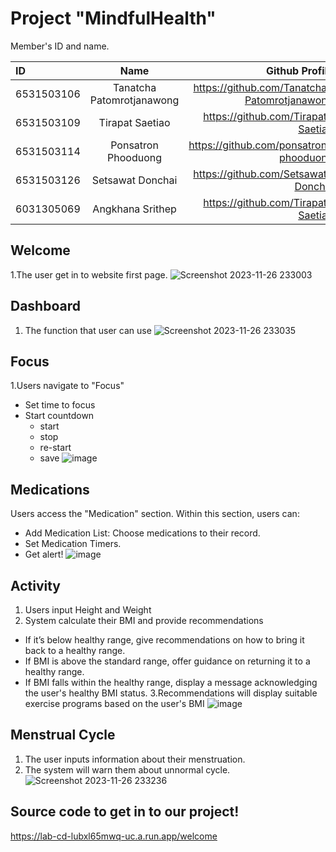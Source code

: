 Project "MindfulHealth"
=============

Member's ID and name.

| ID           | Name           | Github Profile|
| :---         |     :---:      |          ---: |
| 6531503106     | Tanatcha Patomrotjanawong       | https://github.com/Tanatcha-Patomrotjanawong |
| 6531503109     | Tirapat Saetiao       | https://github.com/Tirapat-Saetiao     |
| 6531503114     | Ponsatron Phooduong       | https://github.com/ponsatron-phooduong    |
| 6531503126     |  Setsawat Donchai      | https://github.com/Setsawat-Donchai     |
| 6031305069     | Angkhana Srithep       | https://github.com/Tirapat-Saetiao      |

## Welcome
1.The user get in to website first page.
![Screenshot 2023-11-26 233003](https://github.com/maefahluang-uni/99-project-mindfulhealth/assets/122962767/903ef55b-3cf8-49db-9da4-c27f907a8a83)


## Dashboard
1. The function that user can use
   ![Screenshot 2023-11-26 233035](https://github.com/maefahluang-uni/99-project-mindfulhealth/assets/122962767/8112849f-0a6b-4919-9f46-8bfef60fe69c)



## Focus
1.Users navigate to "Focus"
- Set time to focus
- Start countdown
  - start
  - stop
  - re-start
  - save
    ![image](https://github.com/maefahluang-uni/99-project-mindfulhealth/assets/122962767/baea5114-e387-4af2-83f1-e25dbca52648)


## Medications
Users access the "Medication" section. Within this section, users can:
  - Add Medication List: Choose medications to their record.
  - Set  Medication Timers.
  - Get alert!
    ![image](https://github.com/maefahluang-uni/99-project-mindfulhealth/assets/122962767/edc57ea8-1ea1-4062-8db9-09b98bed10ef)


## Activity
1. Users input Height and Weight
2. System calculate their BMI and provide recommendations   
  - If it’s below healthy range, give recommendations on how to bring it back to a healthy range.
  - If BMI is above the standard range, offer guidance on returning it to a healthy range.
  - If BMI falls within the healthy range, display a message acknowledging the user's healthy BMI status.
3.Recommendations will display suitable exercise programs based on the user's BMI
![image](https://github.com/maefahluang-uni/99-project-mindfulhealth/assets/122962767/77bb7f30-ee4b-4953-8395-de5686ea9c5c)




## Menstrual Cycle
1. The user inputs information about their menstruation.
2. The system will warn them about unnormal cycle.
   ![Screenshot 2023-11-26 233236](https://github.com/maefahluang-uni/99-project-mindfulhealth/assets/122962767/13c53f78-8817-4b8a-9640-cfe041e2dcf2)

## Source code to get in to our project!
https://lab-cd-lubxl65mwq-uc.a.run.app/welcome



